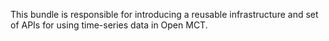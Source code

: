 This bundle is responsible for introducing a reusable infrastructure 
and set of APIs for using time-series data in Open MCT.
